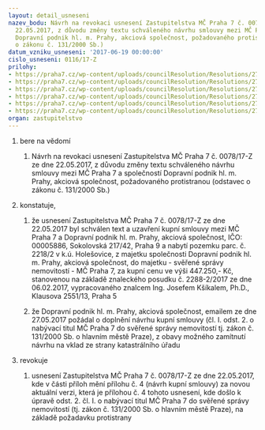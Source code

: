 ```yaml
---
layout: detail_usneseni
nazev_bodu: Návrh na revokaci usnesení Zastupitelstva MČ Praha 7 č. 0078/17-Z ze dne
  22.05.2017, z důvodu změny textu schváleného návrhu smlouvy mezi MČ Praha 7 a společností
  Dopravní podnik hl. m. Prahy, akciová společnost, požadovaného protistranou (odstavec
  o zákonu č. 131/2000 Sb.)
datum_vzniku_usneseni: '2017-06-19 00:00:00'
cislo_usneseni: 0116/17-Z
prilohy:
- https://praha7.cz/wp-content/uploads/councilResolution/Resolutions/27325/export/01_DPP2218rev~218279.docx
- https://praha7.cz/wp-content/uploads/councilResolution/Resolutions/27325/export/02_DPP2218rev~218278.pdf
- https://praha7.cz/wp-content/uploads/councilResolution/Resolutions/27325/export/03_DPP2218rev~218277.pdf
- https://praha7.cz/wp-content/uploads/councilResolution/Resolutions/27325/export/04_DPP2218rev~218276.doc
- https://praha7.cz/wp-content/uploads/councilResolution/Resolutions/27325/export/05_DPP2218rev~218275.pdf
- https://praha7.cz/wp-content/uploads/councilResolution/Resolutions/27325/export/export~301173.pdf
organ: zastupitelstvo
---
```

<ol id="urzList" class="urzList_view"><li id="" class="urzClass1"><span name="1">bere na vědomí</span><ol class="urzOlClass"><li style="text-align: left;" id="" class="urzClass2"><span><p>Návrh na revokaci usnesení Zastupitelstva MČ Praha 7 č. 0078/17-Z ze dne 22.05.2017, z důvodu změny textu schváleného návrhu smlouvy mezi MČ Praha 7 a společností Dopravní podnik hl. m. Prahy, akciová společnost, požadovaného protistranou (odstavec o zákonu č. 131/2000 Sb.)</p></span></li></ol></li><li id="" class="urzClass1"><span name="50">konstatuje,</span><ol id="" class="urzOlClass"><li style="text-align: left;" id="" class="urzClass2"><span><p>že usnesení Zastupitelstva MČ Praha 7 č. 0078/17-Z ze dne 22.05.2017 byl schválen text a uzavření kupní smlouvy mezi MČ Praha 7 a Dopravní podnik hl. m. Prahy, akciová společnost, IČO: 00005886, Sokolovská 217/42, Praha 9 a nabytí pozemku parc. č. 2218/2 v k.ú. Holešovice, z majetku společnosti Dopravní podnik hl. m. Prahy, akciová společnost, do majetku - svěřené správy nemovitostí - MČ Praha 7, za kupní cenu ve výši 447.250,- Kč, stanovenou na základě znaleckého posudku č. 2288-2/2017 ze dne 06.02.2017, vypracovaného znalcem Ing. Josefem Kšíkalem, Ph.D., Klausova 2551/13, Praha 5<br></p></span></li><li style="text-align: left;" id="" class="urzClass2"><span><p>že Dopravní podnik hl. m. Prahy, akciová společnost, emailem ze dne 27.05.2017 požádal o doplnění návrhu kupní smlouvy (čl. I. odst. 2. o nabývací titul MČ Praha 7 do svěřené správy nemovitostí tj. zákon č. 131/2000 Sb. o hlavním městě Praze), z obavy možného zamítnutí návrhu na vklad ze strany katastrálního úřadu<br></p></span></li></ol></li><li id="" class="urzClass1"><span name="21">revokuje</span><ol id="" class="urzOlClass"><li style="text-align: left;" id="" class="urzClass2"><span><p>usnesení Zastupitelstva MČ Praha 7 č. 0078/17-Z ze dne 22.05.2017, kde v části příloh mění přílohu č. 4 (návrh kupní smlouvy)&nbsp;za novou aktuální verzi, která je přílohou č. 4 tohoto usnesení, kde došlo k úpravě odst. 2. čl. I. o nabývací titul MČ Praha 7 do svěřené správy nemovitostí (tj. zákon č. 131/2000 Sb. o hlavním městě Praze), na základě požadavku protistrany<br></p></span></li></ol></li></ol>